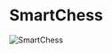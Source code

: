 # SmartChess



 ![SmartChess](https://github.com/sohayon123/SmartChess/blob/master/image.jpg?raw=true)

